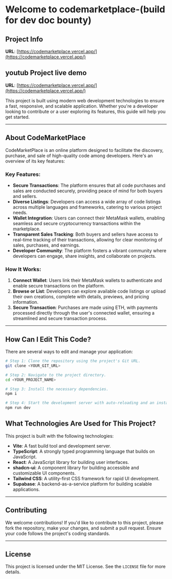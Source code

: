 # Welcome to codemarketplace-(build for dev doc bounty)

## Project Info

**URL**: [https://codemarketplace.vercel.app/](https://codemarketplace.vercel.app/)

## youtub Project live demo

**URL**: [https://codemarketplace.vercel.app/](https://codemarketplace.vercel.app/)

This project is built using modern web development technologies to ensure a fast, responsive, and scalable application. Whether you're a developer looking to contribute or a user exploring its features, this guide will help you get started.

---

## About CodeMarketPlace

CodeMarketPlace is an online platform designed to facilitate the discovery, purchase, and sale of high-quality code among developers. Here's an overview of its key features:

### Key Features:

- **Secure Transactions**: The platform ensures that all code purchases and sales are conducted securely, providing peace of mind for both buyers and sellers.
- **Diverse Listings**: Developers can access a wide array of code listings across multiple languages and frameworks, catering to various project needs.
- **Wallet Integration**: Users can connect their MetaMask wallets, enabling seamless and secure cryptocurrency transactions within the marketplace.
- **Transparent Sales Tracking**: Both buyers and sellers have access to real-time tracking of their transactions, allowing for clear monitoring of sales, purchases, and earnings.
- **Developer Community**: The platform fosters a vibrant community where developers can engage, share insights, and collaborate on projects.

### How It Works:

1. **Connect Wallet**: Users link their MetaMask wallets to authenticate and enable secure transactions on the platform.
2. **Browse or List**: Developers can explore available code listings or upload their own creations, complete with details, previews, and pricing information.
3. **Secure Transaction**: Purchases are made using ETH, with payments processed directly through the user's connected wallet, ensuring a streamlined and secure transaction process.

---

## How Can I Edit This Code?

There are several ways to edit and manage your application:


```sh
# Step 1: Clone the repository using the project's Git URL.
git clone <YOUR_GIT_URL>

# Step 2: Navigate to the project directory.
cd <YOUR_PROJECT_NAME>

# Step 3: Install the necessary dependencies.
npm i

# Step 4: Start the development server with auto-reloading and an instant preview.
npm run dev
```


## What Technologies Are Used for This Project?

This project is built with the following technologies:

- **Vite**: A fast build tool and development server.
- **TypeScript**: A strongly typed programming language that builds on JavaScript.
- **React**: A JavaScript library for building user interfaces.
- **shadcn-ui**: A component library for building accessible and customizable UI components.
- **Tailwind CSS**: A utility-first CSS framework for rapid UI development.
- **Supabase**: A backend-as-a-service platform for building scalable applications.

---



## Contributing

We welcome contributions! If you'd like to contribute to this project, please fork the repository, make your changes, and submit a pull request. Ensure your code follows the project's coding standards.

---

## License

This project is licensed under the MIT License. See the `LICENSE` file for more details.
